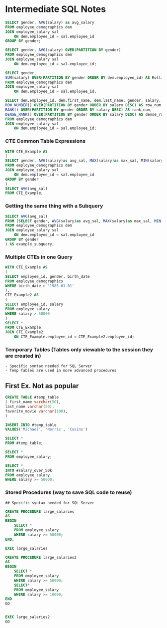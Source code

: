 # Intermediate SQL Notes
```sql
SELECT gender, AVG(salary) as avg_salary
FROM employee_demographics dem
JOIN employee_salary sal
	ON dem.employee_id = sal.employee_id
GROUP BY gender;
```

```sql
SELECT gender, AVG(salary) OVER(PARTITION BY gender)
FROM employee_demographics dem
JOIN employee_salary sal
	ON dem.employee_id = sal.employee_id;
```

```sql
SELECT gender, 
SUM(salary) OVER(PARTITION BY gender ORDER BY dem.employee_id) AS Rolling_Total
FROM employee_demographics dem
JOIN employee_salary sal
	ON dem.employee_id = sal.employee_id;
```

```sql
SELECT dem.employee_id, dem.first_name, dem.last_name, gender, salary,
ROW_NUMBER() OVER(PARTITION BY gender ORDER BY salary DESC) AS row_num,
RANK() OVER(PARTITION BY gender ORDER BY salary DESC) AS rank_num,
DENSE_RANK() OVER(PARTITION BY gender ORDER BY salary DESC) AS dense_rank_num
FROM employee_demographics dem
JOIN employee_salary sal
	ON dem.employee_id = sal.employee_id;
```

### CTE Common Table Expressions
```sql
WITH CTE_Example AS
(
SELECT gender, AVG(salary)as avg_sal, MAX(salary)as max_sal, MIN(salary)as min_sal, COUNT(salary)as count_sal
FROM employee_demographics dem
JOIN employee_salary sal
	ON dem.employee_id = sal.employee_id
GROUP BY gender
)
SELECT AVG(avg_sal)
FROM CTE_Example;
```
### Getting the same thing with a Subquery
```sql
SELECT AVG(avg_sal)
FROM (SELECT gender, AVG(salary)as avg_sal, MAX(salary)as max_sal, MIN(salary)as min_sal, COUNT(salary)as count_sal
FROM employee_demographics dem
JOIN employee_salary sal
	ON dem.employee_id = sal.employee_id
GROUP BY gender
) AS example_subquery;
```


### Multiple CTEs in one Query
```sql
WITH CTE_Example AS
(
SELECT employee_id, gender, birth_date
FROM employee_demographics
WHERE birth_date > '1985-01-01'
),
CTE_Example2 AS
(
SELECT employee_id, salary
FROM employee_salary
WHERE salary > 50000
)
SELECT *
FROM CTE_Example
JOIN CTE_Example2
	ON CTE_Example.employee_id = CTE_Example2.employee_id;
```




### Temporary Tables (Tables only viewable to the session they are created in)
	- Specific syntax needed for SQL Server
	- Temp Tables are used in more advanced procedures 
## First Ex. Not as popular
```sql
CREATE TABLE #temp_table
( first_name varchar(50),
last_name varchar(50),
favorite_movie varchar(100),
)
```
```sql
INSERT INTO #temp_table
VALUES('Michael', 'Norris', 'Casino')

SELECT *
FROM #temp_table;

SELECT *
FROM employee_salary;

SELECT *
INTO #salary_over_50k
FROM employee_salary
WHERE salary >= 50000;
```

### Stored Procedures (way to save SQL code to reuse)
	## Specific syntax needed for SQL Server

```sql
CREATE PROCEDURE large_salaries
AS
BEGIN
	SELECT *
	FROM employee_salary
	WHERE salary >= 50000;
END;

EXEC large_salaries
```


```sql
CREATE PROCEDURE large_salaries2
AS
BEGIN
	SELECT *
	FROM employee_salary
	WHERE salary >= 50000;
	SELECT*
	FROM employee_salary
	WHERE salary >= 10000;
END
GO


EXEC large_salaries2
GO
```

	 
